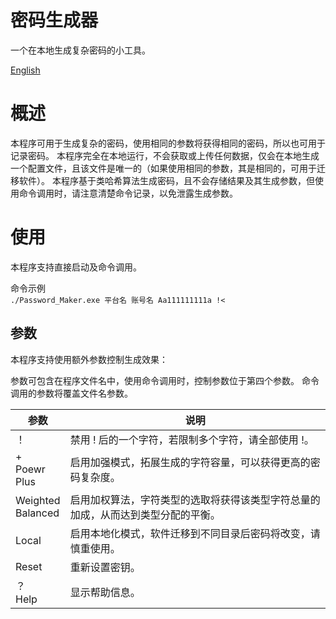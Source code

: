 # 密码生成器
一个在本地生成复杂密码的小工具。

[English](README.md)


# 概述
本程序可用于生成复杂的密码，使用相同的参数将获得相同的密码，所以也可用于记录密码。
本程序完全在本地运行，不会获取或上传任何数据，仅会在本地生成一个配置文件，且该文件是唯一的（如果使用相同的参数，其是相同的，可用于迁移软件）。
本程序基于类哈希算法生成密码，且不会存储结果及其生成参数，但使用命令调用时，请注意清楚命令记录，以免泄露生成参数。

# 使用
本程序支持直接启动及命令调用。

命令示例<br>
`./Password_Maker.exe 平台名 账号名 Aa111111111a !<`

## 参数
本程序支持使用额外参数控制生成效果：

参数可包含在程序文件名中，使用命令调用时，控制参数位于第四个参数。
命令调用的参数将覆盖文件名参数。

参数|说明
----|----
！|禁用 ! 后的一个字符，若限制多个字符，请全部使用 !。
+<br>Poewr<br>Plus|启用加强模式，拓展生成的字符容量，可以获得更高的密码复杂度。
Weighted<br>Balanced|启用加权算法，字符类型的选取将获得该类型字符总量的加成，从而达到类型分配的平衡。
Local|启用本地化模式，软件迁移到不同目录后密码将改变，请慎重使用。
Reset|重新设置密钥。
？<br>Help|显示帮助信息。
